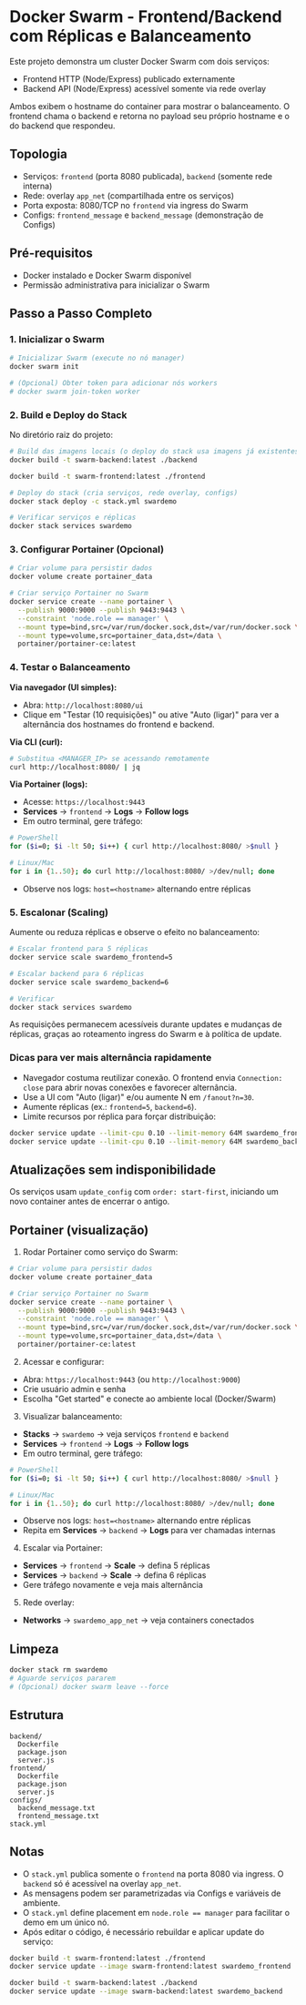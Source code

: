 # Docker Swarm - Frontend/Backend com Réplicas e Balanceamento

Este projeto demonstra um cluster Docker Swarm com dois serviços:
- Frontend HTTP (Node/Express) publicado externamente
- Backend API (Node/Express) acessível somente via rede overlay

Ambos exibem o hostname do container para mostrar o balanceamento. O frontend chama o backend e retorna no payload seu próprio hostname e o do backend que respondeu.

## Topologia
- Serviços: `frontend` (porta 8080 publicada), `backend` (somente rede interna)
- Rede: overlay `app_net` (compartilhada entre os serviços)
- Porta exposta: 8080/TCP no `frontend` via ingress do Swarm
- Configs: `frontend_message` e `backend_message` (demonstração de Configs)

## Pré-requisitos
- Docker instalado e Docker Swarm disponível
- Permissão administrativa para inicializar o Swarm

## Passo a Passo Completo

### 1. Inicializar o Swarm
```bash
# Inicializar Swarm (execute no nó manager)
docker swarm init

# (Opcional) Obter token para adicionar nós workers
# docker swarm join-token worker
```

### 2. Build e Deploy do Stack
No diretório raiz do projeto:
```bash
# Build das imagens locais (o deploy do stack usa imagens já existentes)
docker build -t swarm-backend:latest ./backend

docker build -t swarm-frontend:latest ./frontend

# Deploy do stack (cria serviços, rede overlay, configs)
docker stack deploy -c stack.yml swardemo

# Verificar serviços e réplicas
docker stack services swardemo
```

### 3. Configurar Portainer (Opcional)
```bash
# Criar volume para persistir dados
docker volume create portainer_data

# Criar serviço Portainer no Swarm
docker service create --name portainer \
  --publish 9000:9000 --publish 9443:9443 \
  --constraint 'node.role == manager' \
  --mount type=bind,src=/var/run/docker.sock,dst=/var/run/docker.sock \
  --mount type=volume,src=portainer_data,dst=/data \
  portainer/portainer-ce:latest
```

### 4. Testar o Balanceamento

**Via navegador (UI simples):**
- Abra: `http://localhost:8080/ui`
- Clique em "Testar (10 requisições)" ou ative "Auto (ligar)" para ver a alternância dos hostnames do frontend e backend.

**Via CLI (curl):**
```bash
# Substitua <MANAGER_IP> se acessando remotamente
curl http://localhost:8080/ | jq
```

**Via Portainer (logs):**
- Acesse: `https://localhost:9443`
- **Services** → `frontend` → **Logs** → **Follow logs**
- Em outro terminal, gere tráfego:
```bash
# PowerShell
for ($i=0; $i -lt 50; $i++) { curl http://localhost:8080/ >$null }

# Linux/Mac
for i in {1..50}; do curl http://localhost:8080/ >/dev/null; done
```
- Observe nos logs: `host=<hostname>` alternando entre réplicas

### 5. Escalonar (Scaling)
Aumente ou reduza réplicas e observe o efeito no balanceamento:
```bash
# Escalar frontend para 5 réplicas
docker service scale swardemo_frontend=5

# Escalar backend para 6 réplicas
docker service scale swardemo_backend=6

# Verificar
docker stack services swardemo
```

As requisições permanecem acessíveis durante updates e mudanças de réplicas, graças ao roteamento ingress do Swarm e à política de update.

### Dicas para ver mais alternância rapidamente
- Navegador costuma reutilizar conexão. O frontend envia `Connection: close` para abrir novas conexões e favorecer alternância.
- Use a UI com "Auto (ligar)" e/ou aumente N em `/fanout?n=30`.
- Aumente réplicas (ex.: `frontend=5`, `backend=6`).
- Limite recursos por réplica para forçar distribuição:
```bash
docker service update --limit-cpu 0.10 --limit-memory 64M swardemo_frontend
docker service update --limit-cpu 0.10 --limit-memory 64M swardemo_backend
```

## Atualizações sem indisponibilidade
Os serviços usam `update_config` com `order: start-first`, iniciando um novo container antes de encerrar o antigo.

## Portainer (visualização)
1) Rodar Portainer como serviço do Swarm:
```bash
# Criar volume para persistir dados
docker volume create portainer_data

# Criar serviço Portainer no Swarm
docker service create --name portainer \
  --publish 9000:9000 --publish 9443:9443 \
  --constraint 'node.role == manager' \
  --mount type=bind,src=/var/run/docker.sock,dst=/var/run/docker.sock \
  --mount type=volume,src=portainer_data,dst=/data \
  portainer/portainer-ce:latest
```

2) Acessar e configurar:
- Abra: `https://localhost:9443` (ou `http://localhost:9000`)
- Crie usuário admin e senha
- Escolha "Get started" e conecte ao ambiente local (Docker/Swarm)

3) Visualizar balanceamento:
- **Stacks** → `swardemo` → veja serviços `frontend` e `backend`
- **Services** → `frontend` → **Logs** → **Follow logs**
- Em outro terminal, gere tráfego:
```bash
# PowerShell
for ($i=0; $i -lt 50; $i++) { curl http://localhost:8080/ >$null }

# Linux/Mac
for i in {1..50}; do curl http://localhost:8080/ >/dev/null; done
```
- Observe nos logs: `host=<hostname>` alternando entre réplicas
- Repita em **Services** → `backend` → **Logs** para ver chamadas internas

4) Escalar via Portainer:
- **Services** → `frontend` → **Scale** → defina 5 réplicas
- **Services** → `backend` → **Scale** → defina 6 réplicas
- Gere tráfego novamente e veja mais alternância

5) Rede overlay:
- **Networks** → `swardemo_app_net` → veja containers conectados

## Limpeza
```bash
docker stack rm swardemo
# Aguarde serviços pararem
# (Opcional) docker swarm leave --force
```

## Estrutura
```
backend/
  Dockerfile
  package.json
  server.js
frontend/
  Dockerfile
  package.json
  server.js
configs/
  backend_message.txt
  frontend_message.txt
stack.yml
```

## Notas
- O `stack.yml` publica somente o `frontend` na porta 8080 via ingress. O `backend` só é acessível na overlay `app_net`.
- As mensagens podem ser parametrizadas via Configs e variáveis de ambiente.
 - O `stack.yml` define placement em `node.role == manager` para facilitar o demo em um único nó.
 - Após editar o código, é necessário rebuildar e aplicar update do serviço:
```bash
docker build -t swarm-frontend:latest ./frontend
docker service update --image swarm-frontend:latest swardemo_frontend

docker build -t swarm-backend:latest ./backend
docker service update --image swarm-backend:latest swardemo_backend
```
